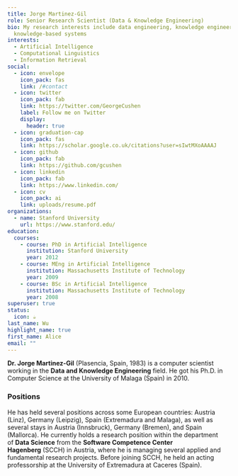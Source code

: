 ```yaml
---
title: Jorge Martinez-Gil
role: Senior Research Scientist (Data & Knowledge Engineering)
bio: My research interests include data engineering, knowledge engineering, and
  knowledge-based systems
interests:
  - Artificial Intelligence
  - Computational Linguistics
  - Information Retrieval
social:
  - icon: envelope
    icon_pack: fas
    link: /#contact
  - icon: twitter
    icon_pack: fab
    link: https://twitter.com/GeorgeCushen
    label: Follow me on Twitter
    display:
      header: true
  - icon: graduation-cap
    icon_pack: fas
    link: https://scholar.google.co.uk/citations?user=sIwtMXoAAAAJ
  - icon: github
    icon_pack: fab
    link: https://github.com/gcushen
  - icon: linkedin
    icon_pack: fab
    link: https://www.linkedin.com/
  - icon: cv
    icon_pack: ai
    link: uploads/resume.pdf
organizations:
  - name: Stanford University
    url: https://www.stanford.edu/
education:
  courses:
    - course: PhD in Artificial Intelligence
      institution: Stanford University
      year: 2012
    - course: MEng in Artificial Intelligence
      institution: Massachusetts Institute of Technology
      year: 2009
    - course: BSc in Artificial Intelligence
      institution: Massachusetts Institute of Technology
      year: 2008
superuser: true
status:
  icon: ☕️
last_name: Wu
highlight_name: true
first_name: Alice
email: ""
---
```

<!--StartFragment-->

**Dr. Jorge Martinez-Gil** (Plasencia, Spain, 1983) is a computer scientist working in the **Data and Knowledge Engineering** field. He got his Ph.D. in Computer Science at the University of Malaga (Spain) in 2010.

### Positions

He has held several positions across some European countries: Austria (Linz), Germany (Leipzig), Spain (Extremadura and Malaga), as well as several stays in Austria (Innsbruck), Germany (Bremen), and Spain (Mallorca). He currently holds a research position within the department of **Data Science** from the **Software Competence Center Hagenberg** (SCCH) in Austria, where he is managing several applied and fundamental research projects. Before joining SCCH, he held an acting professorship at the University of Extremadura at Caceres (Spain).

<!--EndFragment-->